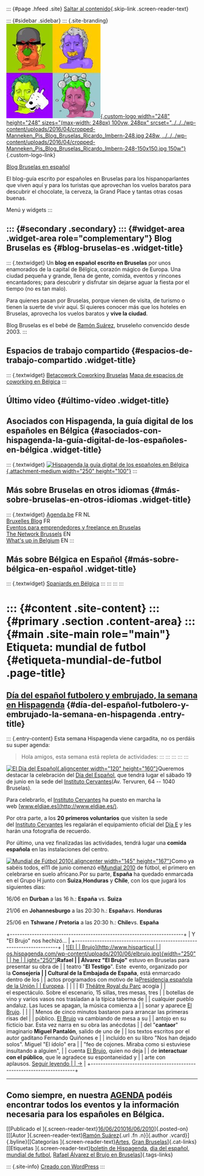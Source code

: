 ::: {#page .hfeed .site}
[Saltar al contenido](index.html#content){.skip-link
.screen-reader-text}

::: {#sidebar .sidebar}
::: {.site-branding}
[![](../../../wp-content/uploads/2016/04/cropped-Manneken_Pis_Blog_Bruselas_Ricardo_Imbern-248.jpg){.custom-logo
width="248" height="248" sizes="(max-width: 248px) 100vw, 248px"
srcset="../../../wp-content/uploads/2016/04/cropped-Manneken_Pis_Blog_Bruselas_Ricardo_Imbern-248.jpg 248w, ../../../wp-content/uploads/2016/04/cropped-Manneken_Pis_Blog_Bruselas_Ricardo_Imbern-248-150x150.jpg 150w"}](../../../index.html){.custom-logo-link}

[Blog Bruselas en español](../../../index.html)

El blog-guía escrito por españoles en Bruselas para los hispanoparlantes
que viven aquí y para los turistas que aprovechan los vuelos baratos
para descubrir el chocolate, la cerveza, la Grand Place y tantas otras
cosas buenas.

Menú y widgets
:::

::: {#secondary .secondary}
::: {#widget-area .widget-area role="complementary"}
Blog Bruselas es {#blog-bruselas-es .widget-title}
----------------

::: {.textwidget}
Un **blog en español escrito en Bruselas** por unos enamorados de la
capital de Bélgica, corazón mágico de Europa. Una ciudad pequeña y
grande, llena de gente, comida, eventos y rincones encantadores; para
descubrir y disfrutar sin dejarse aguar la fiesta por el tiempo (no es
tan malo).

Para quienes pasan por Bruselas, porque vienen de visita, de turismo o
tienen la suerte de vivir aquí. Sí quieres conocer más que los hoteles
en Bruselas, aprovecha los vuelos baratos y **vive la ciudad**.

Blog Bruselas es el bebé de [Ramón Suárez](http://www.ramonsuarez.com),
bruseleño convencido desde 2003.
:::

Espacios de trabajo compartido {#espacios-de-trabajo-compartido .widget-title}
------------------------------

::: {.textwidget}
[Betacowork Coworking Bruselas](http://www.betacowork.com) [Mapa de
espacios de coworking en Bélgica](http://coworkingbelgium.com)
:::

Último vídeo {#último-vídeo .widget-title}
------------

Asociados con Hispagenda, la guía digital de los españoles en Bélgica {#asociados-con-hispagenda-la-guía-digital-de-los-españoles-en-bélgica .widget-title}
---------------------------------------------------------------------

::: {.textwidget}
[![Hispagenda,la guía digital de los españoles en
Bélgica](../../../wp-content/uploads/2010/04/Hispagenda-250px.gif "Hispagenda, la guía digital de los españoles en Bélgica"){.attachment-medium
width="250" height="100"}](http://www.hispagenda.com)
:::

Más sobre Bruselas en otros idiomas {#más-sobre-bruselas-en-otros-idiomas .widget-title}
-----------------------------------

::: {.textwidget}
[Agenda.be](http://www.agenda.be) FR NL\
[Bruxelles Blog](http://www.bxlblog.be/) FR\
[Eventos para emprendedores y freelance en
Bruselas](http://www.betacowork.com/events/)\
[The Network
Brussels](http://groups.yahoo.com/group/TheNetworkBrussels/) EN\
[What\'s up in Belgium](http://www.whatsupin.be/) EN
:::

Más sobre Bélgica en Español {#más-sobre-bélgica-en-español .widget-title}
----------------------------

::: {.textwidget}
[Spaniards en Bélgica](http://www.spaniards.es/paises/belgica)
:::
:::
:::
:::

::: {#content .site-content}
::: {#primary .section .content-area}
::: {#main .site-main role="main"}
Etiqueta: mundial de futbol {#etiqueta-mundial-de-futbol .page-title}
===========================

[Día del español futbolero y embrujado, la semana en Hispagenda](../../../index.html?p=2240) {#día-del-español-futbolero-y-embrujado-la-semana-en-hispagenda .entry-title}
--------------------------------------------------------------------------------------------

::: {.entry-content}
Esta semana Hispagenda viene cargadita, no os perdáis su super agenda:

> Hola amigos, esta semana está repleta de actividades:
:::
:::
:::
:::
:::

[![El Día del
Español](http://www.hispagenda.com/archivos/portal/2010-06/dia-e.gif){.aligncenter
width="120" height="160"}](http://www.eldiae.es/)Queremos destacar la
celebración del [Día del Español](http://www.eldiae.es/), que tendrá
lugar el sábado 19 de junio en la sede del [Instituto
Cervantes](http://www.cervantes.es/default.htm)(Av. Tervuren, 64 -- 1040
Bruselas).

Para celebrarlo, el [Instituto
Cervantes](http://www.cervantes.es/default.htm) ha puesto en marcha la
web [www.eldiae.es](http://www.eldiae.es/).

Por otra parte, a los **20 primeros voluntarios** que visiten la sede
del [Instituto Cervantes](http://www.cervantes.es/default.htm) les
regalarán el equipamiento oficial del [Día E](http://www.eldiae.es/) y
les harán una fotografía de recuerdo.

Por último, una vez finalizadas las actividades, tendrá lugar
una **comida española** en las instalaciones del centro.

[![Mundial de Fútbol
2010](http://www.hispagenda.com/archivos/portal/2010-06/mundial2010.gif){.aligncenter
width="145" height="167"}](http://www.mundialsudafrica2010.com/)Como ya
sabéis todos, el11 de junio comenzó el[Mundial
2010](http://www.mundialsudafrica2010.com/) de fútbol, el primero en
celebrarse en suelo africano.Por su parte, **España** ha quedado
enmarcada en el Grupo H junto con **Suiza**,**Honduras** y **Chile**,
con los que jugará los siguientes días:

16/06 en **Durban** a las 16 h.: **España** vs. **Suiza**

21/06 en **Johannesburgo** a las 20:30 h.: **España**vs. **Honduras**

25/06 en **Tshwane / Pretoria** a las 20:30 h.: **Chile**vs. **España**

+-----------------------------------------------------------------------+
| Y "El Brujo" nos hechizó...                                           |
+-----------------------------------------------------------------------+
| [![El                                                                 |
| Brujo](http://www.hisparticul                                         |
| os.hispagenda.com/wp-content/uploads/2010/06/elbrujo.jpg){width="250" |
| he                                                                    |
| ight="250"}](http://www.hisparticulos.hispagenda.com/?p=3793)**Rafael |
| Álvarez "El Brujo"** estuvo en Bruselas para presentar su obra de     |
| teatro "**El Testigo**". Este  evento, organizado por la **Consejería |
| Cultural de la Embajada de España**, está enmarcado dentro de los     |
| actos programados con motivo de la[Presidencia española de la Unión   |
| Europea](http://www.eutrio.es/es/index.html).                         |
|                                                                       |
| El [Théâtre Royal du Parc](http://www.theatreduparc.be/) acogía       |
| el espectáculo. Sobre el escenario, 15 sillas, tres mesas, tres       |
| botellas de vino y varios vasos nos trasladan a la típica taberna de  |
| cualquier pueblo andaluz. Las luces se apagan, la música comienza a   |
| sonar y aparece [El Brujo](http://www.elbrujo.es/).                   |
|                                                                       |
| Menos de cinco minutos bastaron para arrancar las primeras risas del  |
| público. [El Brujo](http://www.elbrujo.es/) va cambiando de mesa a su |
| antojo en su ficticio bar. Esta vez narra en su obra las anécdotas    |
| del "**cantaor**" imaginario **Miguel Pantalón**, salido de uno de    |
| los textos escritos por el autor gaditano Fernando Quiñones e         |
| incluido en su libro "Nos han dejado solos". Miguel "El ídolo" era    |
| "feo de cojones. Miraba como si estuviese insultando a alguien",      |
| cuenta [El Brujo](http://www.elbrujo.es/), quien no deja              |
| de **interactuar con el público**, que le agradece su espontaneidad y |
| arte con aplausos. [Seguir leyendo                                    |
| →](http://www.hisparticulos.hispagenda.com/?p=3793)                   |
+-----------------------------------------------------------------------+

  ----------------------------------------------------------------------------------------------------------------------------------------------------------------------------------------
  Como siempre, en nuestra [**AGENDA**](http://www.hispagenda.com/agenda/2010/2010-06.html) podéis encontrar todos los eventos y la información necesaria para los españoles en Bélgica.
  ----------------------------------------------------------------------------------------------------------------------------------------------------------------------------------------

[[Publicado el
]{.screen-reader-text}[16/06/201016/06/2010](../../../index.html?p=2240)]{.posted-on}[[[Autor
]{.screen-reader-text}[Ramón
Suárez](../../2010/04/30/index.html?author=2){.url .fn .n}]{.author
.vcard}]{.byline}[[Categorías
]{.screen-reader-text}[Artes](../../category/artes/index.html), [Gran
Bruselas](../../category/gran-bruselas/index.html)]{.cat-links}[[Etiquetas
]{.screen-reader-text}[boletín de
Hispagenda](../boletin-de-hispagenda/index.html), [dia del
español](../dia-del-espanol/index.html), [mundial de
futbol](index.html), [Rafael Álvarez el Brujo en
Bruselas](../rafael-alvarez-el-brujo-en-bruselas/index.html)]{.tags-links}

::: {.site-info}
[Creado con WordPress](https://es.wordpress.org/)
:::

